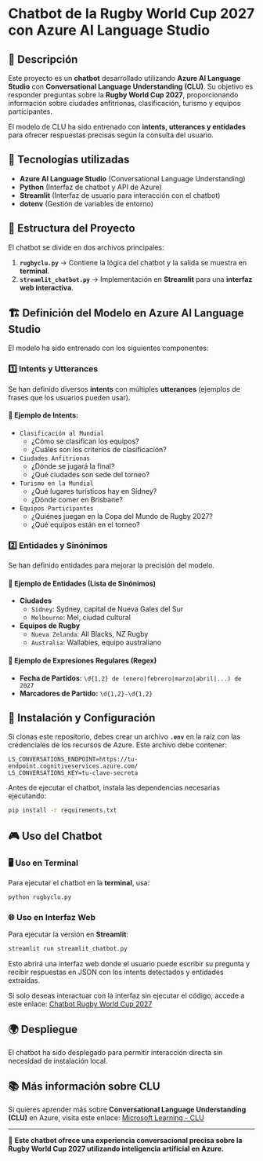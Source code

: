 # Chatbot de la Rugby World Cup 2027 con Azure AI Language Studio

## 📌 Descripción
Este proyecto es un **chatbot** desarrollado utilizando **Azure AI Language Studio** con **Conversational Language Understanding (CLU)**. Su objetivo es responder preguntas sobre la **Rugby World Cup 2027**, proporcionando información sobre ciudades anfitrionas, clasificación, turismo y equipos participantes.

El modelo de CLU ha sido entrenado con **intents, utterances y entidades** para ofrecer respuestas precisas según la consulta del usuario.

## 🚀 Tecnologías utilizadas
- **Azure AI Language Studio** (Conversational Language Understanding)
- **Python** (Interfaz de chatbot y API de Azure)
- **Streamlit** (Interfaz de usuario para interacción con el chatbot)
- **dotenv** (Gestión de variables de entorno)

## 📂 Estructura del Proyecto
El chatbot se divide en dos archivos principales:

1. **`rugbyclu.py`** → Contiene la lógica del chatbot y la salida se muestra en **terminal**.
2. **`streamlit_chatbot.py`** → Implementación en **Streamlit** para una **interfaz web interactiva**.

## 🏗️ Definición del Modelo en Azure AI Language Studio
El modelo ha sido entrenado con los siguientes componentes:

### 1️⃣ **Intents y Utterances**
Se han definido diversos **intents** con múltiples **utterances** (ejemplos de frases que los usuarios pueden usar).

#### 📍 **Ejemplo de Intents:**
- `Clasificación al Mundial`
  - ¿Cómo se clasifican los equipos?
  - ¿Cuáles son los criterios de clasificación?
- `Ciudades Anfitrionas`
  - ¿Dónde se jugará la final?
  - ¿Qué ciudades son sede del torneo?
- `Turismo en la Mundial`
  - ¿Qué lugares turísticos hay en Sídney?
  - ¿Dónde comer en Brisbane?
- `Equipos Participantes`
  - ¿Quiénes juegan en la Copa del Mundo de Rugby 2027?
  - ¿Qué equipos están en el torneo?

### 2️⃣ **Entidades y Sinónimos**
Se han definido entidades para mejorar la precisión del modelo.

#### 📌 **Ejemplo de Entidades (Lista de Sinónimos)**
- **Ciudades**
  - `Sídney`: Sydney, capital de Nueva Gales del Sur
  - `Melbourne`: Mel, ciudad cultural
- **Equipos de Rugby**
  - `Nueva Zelanda`: All Blacks, NZ Rugby
  - `Australia`: Wallabies, equipo australiano

#### 📌 **Ejemplo de Expresiones Regulares (Regex)**
- **Fecha de Partidos:** `\d{1,2} de (enero|febrero|marzo|abril|...) de 2027`
- **Marcadores de Partido:** `\d{1,2}-\d{1,2}`

## 🔧 Instalación y Configuración

Si clonas este repositorio, debes crear un archivo **`.env`** en la raíz con las credenciales de los recursos de Azure. Este archivo debe contener:

```plaintext
LS_CONVERSATIONS_ENDPOINT=https://tu-endpoint.cognitiveservices.azure.com/
LS_CONVERSATIONS_KEY=tu-clave-secreta
```

Antes de ejecutar el chatbot, instala las dependencias necesarias ejecutando:
```bash
pip install -r requirements.txt
```

## 🎮 Uso del Chatbot

### 🖥️ Uso en Terminal
Para ejecutar el chatbot en la **terminal**, usa:
```bash
python rugbyclu.py
```

### 🌐 Uso en Interfaz Web
Para ejecutar la versión en **Streamlit**:
```bash
streamlit run streamlit_chatbot.py
```
Esto abrirá una interfaz web donde el usuario puede escribir su pregunta y recibir respuestas en JSON con los intents detectados y entidades extraídas.

Si solo deseas interactuar con la interfaz sin ejecutar el código, accede a este enlace:
[Chatbot Rugby World Cup 2027](https://clurugby.streamlit.app/)

## 🌍 Despliegue
El chatbot ha sido desplegado para permitir interacción directa sin necesidad de instalación local.

## 📚 Más información sobre CLU
Si quieres aprender más sobre **Conversational Language Understanding (CLU)** en Azure, visita este enlace:
[Microsoft Learning - CLU](https://microsoftlearning.github.io/mslearn-ai-language/Instructions/Exercises/03-language-understanding.html)

---

🚀 **Este chatbot ofrece una experiencia conversacional precisa sobre la Rugby World Cup 2027 utilizando inteligencia artificial en Azure.**

